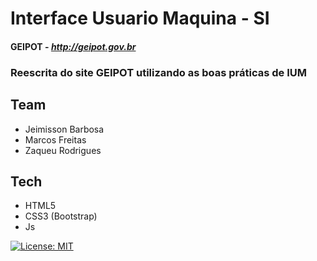 # Interface Usuario Maquina - SI
#### GEIPOT - _http://geipot.gov.br_ 
### **Reescrita do site GEIPOT utilizando as boas práticas de IUM**
## Team
- Jeimisson Barbosa
- Marcos Freitas
- Zaqueu Rodrigues

## Tech
- HTML5
- CSS3 (Bootstrap)
- Js

[![License: MIT](https://img.shields.io/badge/License-MIT-red.svg)](https://opensource.org/licenses/MIT)
